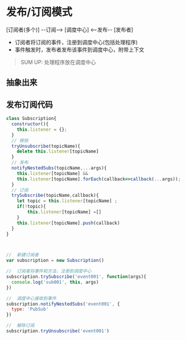 
# 发布/订阅模式
[订阅者(多个)] --订阅--> [调度中心] <--发布-- [发布者]
- 订阅者将订阅的事件，注册到调度中心(包括处理程序)
- 事件触发时，发布者发布该事件到调度中心，附带上下文
> SUM UP: 处理程序放在调度中心

## 抽象出来

## 发布订阅代码
```js
class Subscription{
  constructor(){
    this.listener = {};
  }
  // 移除
  tryUnsubscribe(topicName){
    delete this.listener[topicName]
  }
  // 发布
  notifyNestedSubs(topicName,...args){
    this.listener[topicName] && 
    this.listener[topicName].forEach(callback=>callback(...args));
  }
  // 订阅
  trySubscribe(topicName,callback){
    let topic = this.listener[topicName] ;
    if(!topic){
        this.listener[topicName] =[]
    }
    this.listener[topicName].push(callback)
  }
}



//  新建订阅者
var subscription = new Subscription()

//  订阅者将事件和方法，注册到调度中心
subscription.trySubscribe('event001', function(args){
  console.log('sub001', this, args)
})

//  调度中心接收到事件
subscription.notifyNestedSubs('event001', {
  type: 'PubSub'
})

//  解除订阅
subscription.tryUnsubscribe('event001')
```